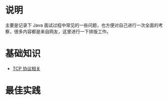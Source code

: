 说明
========
主要是记录下 Java 面试过程中常见的一些问题，也方便对自己进行一次全面的考察，很多内容都是来自网友，这里进行一下排版工作。

# 基础知识
- [TCP 协议相关](http://hit-alibaba.github.io/interview/basic/network/TCP.html)
# 最佳实践